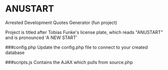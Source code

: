 # ANUSTART
Arrested Development Quotes Generator (fun project)

Project is titled after Tobias Funke's license plate, which reads "ANUSTART" and is pronounced 'A NEW START' 

###config.php
Update the config.php file to connect to your created database

###scripts.js
Contains the AJAX which pulls from source.php

